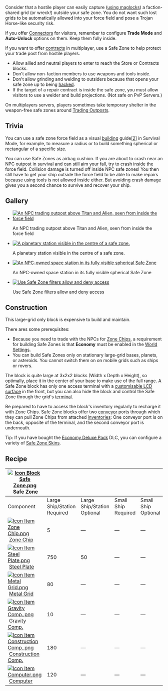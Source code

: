 
Consider that a hostile player can easily capture ([using maglocks](https://spaceengineers.wiki.gg/wiki/Landing_Gear "Landing Gear")) a faction-shared grid (or wreck!) outside your safe zone. You do not want such lost grids to be automatically allowed into your force field and pose a Trojan Horse-like security risk.

If you offer [Connectors](https://spaceengineers.wiki.gg/wiki/Connector "Connector") for visitors, remember to configure **Trade Mode** and **Auto-Unlock** options on them. Keep them fully inside.

If you want to offer [contracts](https://spaceengineers.wiki.gg/wiki/Contracts "Contracts") in multiplayer, use a Safe Zone to help protect your trade post from hostile players.

*   Allow allied and neutral players to enter to reach the Store or Contracts blocks.
*   Don't allow non-faction members to use weapons and tools inside.
*   Don't allow grinding and welding to outsiders because that opens your safe zone up to being [hacked](https://spaceengineers.wiki.gg/wiki/Hacking "Hacking").
*   If the target of a repair contract is inside the safe zone, you must allow visitors to use a welder and build projections. (Not safe on PvP Servers.)

On multiplayers servers, players sometimes take temporary shelter in the weapon-free safe zones around [Trading Outposts](https://spaceengineers.wiki.gg/wiki/Trading_Outposts "Trading Outposts").

## Trivia

You can use a safe zone force field as a visual [building](https://spaceengineers.wiki.gg/wiki/Building "Building") guide[\[2\]](#cite_note-2) in Survival Mode, for example, to measure a radius or to build something spherical or rectangular of a specific size.

You can use Safe Zones as airbag cushion. If you are about to crash near an NPC outpost in survival and can still aim your fall, try to crash inside the force field. Collision damage is turned off inside NPC safe zones! You then still have to get your ship outside the force field to be able to make repairs because using tools is not allowed inside either. But avoiding crash damage gives you a second chance to survive and recover your ship.

## Gallery

*   [![An NPC trading outpost above Titan and Alien, seen from inside the force field](https://spaceengineers.wiki.gg/images/thumb/b/bf/Trade_station_in_orbit.png/120px-Trade_station_in_orbit.png?4ac235)](https://spaceengineers.wiki.gg/wiki/File:Trade_station_in_orbit.png "An NPC trading outpost above Titan and Alien, seen from inside the force field")
    
    An NPC trading outpost above Titan and Alien, seen from inside the force field
    
*   [![A planetary station visible in the centre of a safe zone.](https://spaceengineers.wiki.gg/images/thumb/2/27/SafeZone-ForceField.png/120px-SafeZone-ForceField.png?169403)](https://spaceengineers.wiki.gg/wiki/File:SafeZone-ForceField.png "A planetary station visible in the centre of a safe zone.")
    
    A planetary station visible in the centre of a safe zone.
    
*   [![An NPC-owned space station in its fully visible spherical Safe Zone](https://spaceengineers.wiki.gg/images/thumb/e/ee/Safe_zone.png/120px-Safe_zone.png?851121)](https://spaceengineers.wiki.gg/wiki/File:Safe_zone.png "An NPC-owned space station in its fully visible spherical Safe Zone")
    
    An NPC-owned space station in its fully visible spherical Safe Zone
    
*   [![Use Safe Zone filters allow and deny access](https://spaceengineers.wiki.gg/images/thumb/8/8d/Safe-Zone-Filters.png/120px-Safe-Zone-Filters.png?625581)](https://spaceengineers.wiki.gg/wiki/File:Safe-Zone-Filters.png "Use Safe Zone filters allow and deny access")
    
    Use Safe Zone filters allow and deny access
    

## Construction

This large-grid only block is expensive to build and maintain.

There ares some prerequisites:

*   Because you need to trade with the NPCs for [Zone Chips](https://spaceengineers.wiki.gg/wiki/Zone_Chip "Zone Chip"), a requirement for building Safe Zones is that **Economy** must be enabled in the [World Settings](https://spaceengineers.wiki.gg/wiki/World_Settings "World Settings").
*   You can build Safe Zones only on stationary large-grid bases, planets, or asteroids. You cannot switch them on on mobile grids such as ships or rovers.

The block is quite large at 3x2x2 blocks (Width x Depth x Height), so optimally, place it in the center of your base to make use of the full range. A Safe Zone block has only one access terminal with a [customisable LCD surface](https://spaceengineers.wiki.gg/wiki/LCD_Surface_Options "LCD Surface Options") in the front, but you can also hide the block and control the Safe Zone through the grid's [terminal](https://spaceengineers.wiki.gg/wiki/Terminal "Terminal").

Be prepared to have to access the block's inventory regularly to recharge it with Zone Chips. Safe Zone blocks offer two [conveyor](https://spaceengineers.wiki.gg/wiki/Conveyor_system "Conveyor system") ports through which they can pull Zone Chips from attached [inventories](https://spaceengineers.wiki.gg/wiki/Inventory "Inventory"): One conveyor port is on the back, opposite of the terminal, and the second conveyor port is underneath.

Tip: If you have bought the [Economy Deluxe Pack](https://spaceengineers.wiki.gg/wiki/Economy_Deluxe_Pack "Economy Deluxe Pack") DLC, you can configure a variety of [Safe Zone Skins](https://spaceengineers.wiki.gg/wiki/Safe_Zone_Skins "Safe Zone Skins").

## Recipe

| [![Icon Block Safe Zone.png](https://spaceengineers.wiki.gg/images/thumb/4/41/Icon_Block_Safe_Zone.png/21px-Icon_Block_Safe_Zone.png?a32135)](https://spaceengineers.wiki.gg/wiki/Safe_Zone "Safe Zone") Safe Zone |     |     |     |     |
| --- | --- | --- | --- | --- |
| Component | Large Ship/Station  <br>Required | Large Ship/Station  <br>Optional | Small Ship  <br>Required | Small Ship  <br>Optional |
| [![Icon Item Zone Chip.png](https://spaceengineers.wiki.gg/images/thumb/a/ae/Icon_Item_Zone_Chip.png/21px-Icon_Item_Zone_Chip.png?72a7b7)](https://spaceengineers.wiki.gg/wiki/Zone_Chip "Zone Chip") [Zone Chip](https://spaceengineers.wiki.gg/wiki/Zone_Chip "Zone Chip") | 5   | —   | —   | —   |
| [![Icon Item Steel Plate.png](https://spaceengineers.wiki.gg/images/thumb/4/4c/Icon_Item_Steel_Plate.png/21px-Icon_Item_Steel_Plate.png?437e3a)](https://spaceengineers.wiki.gg/wiki/Steel_Plate "Steel Plate") [Steel Plate](https://spaceengineers.wiki.gg/wiki/Steel_Plate "Steel Plate") | 750 | 50  | —   | —   |
| [![Icon Item Metal Grid.png](https://spaceengineers.wiki.gg/images/thumb/1/16/Icon_Item_Metal_Grid.png/21px-Icon_Item_Metal_Grid.png?c674cf)](https://spaceengineers.wiki.gg/wiki/Metal_Grid "Metal Grid") [Metal Grid](https://spaceengineers.wiki.gg/wiki/Metal_Grid "Metal Grid") | 80  | —   | —   | —   |
| [![Icon Item Gravity Comp..png](https://spaceengineers.wiki.gg/images/thumb/c/c7/Icon_Item_Gravity_Comp..png/21px-Icon_Item_Gravity_Comp..png?191808)](https://spaceengineers.wiki.gg/wiki/Gravity_Comp. "Gravity Comp.") [Gravity Comp.](https://spaceengineers.wiki.gg/wiki/Gravity_Comp. "Gravity Comp.") | 10  | —   | —   | —   |
| [![Icon Item Construction Comp..png](https://spaceengineers.wiki.gg/images/thumb/4/45/Icon_Item_Construction_Comp..png/21px-Icon_Item_Construction_Comp..png?cdc26f)](https://spaceengineers.wiki.gg/wiki/Construction_Comp. "Construction Comp.") [Construction Comp.](https://spaceengineers.wiki.gg/wiki/Construction_Comp. "Construction Comp.") | 180 | —   | —   | —   |
| [![Icon Item Computer.png](https://spaceengineers.wiki.gg/images/thumb/7/72/Icon_Item_Computer.png/21px-Icon_Item_Computer.png?65c1a4)](https://spaceengineers.wiki.gg/wiki/Computer "Computer") [Computer](https://spaceengineers.wiki.gg/wiki/Computer "Computer") | 120 | —   | —   | —   |
